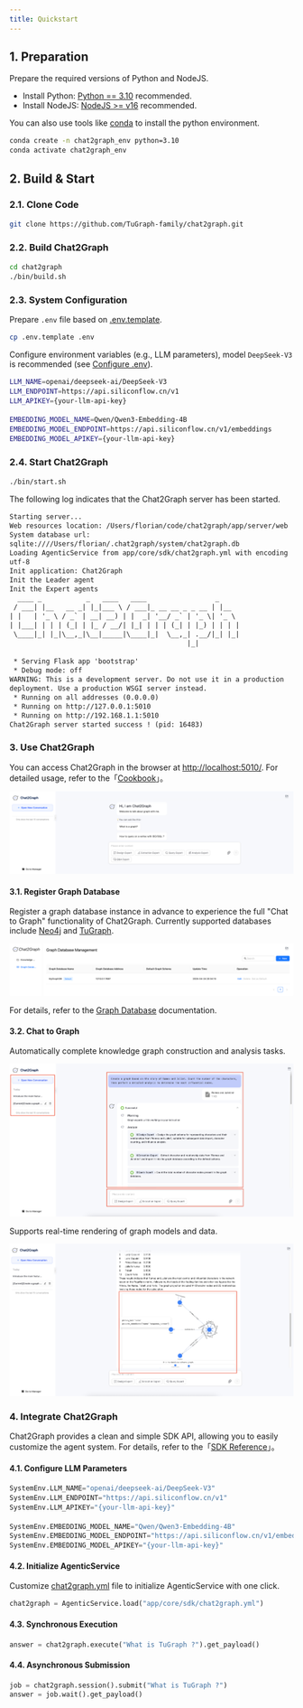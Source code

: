 ```yaml
---
title: Quickstart
---
```


## 1. Preparation

Prepare the required versions of Python and NodeJS.

* Install Python: [Python == 3.10](https://www.python.org/downloads) recommended.
* Install NodeJS: [NodeJS >= v16](https://nodejs.org/en/download) recommended.

You can also use tools like [conda](https://docs.conda.io/projects/conda/en/latest/user-guide/install/index.html) to install the python environment.

```bash
conda create -n chat2graph_env python=3.10
conda activate chat2graph_env
```

## 2. Build & Start

### 2.1. Clone Code

```bash
git clone https://github.com/TuGraph-family/chat2graph.git
```

### 2.2. Build Chat2Graph

```bash
cd chat2graph
./bin/build.sh
```

### 2.3. System Configuration

Prepare `.env` file based on [.env.template](https://github.com/TuGraph-family/chat2graph/blob/master/.env.template). 

```bash
cp .env.template .env
```

Configure environment variables (e.g., LLM parameters), model `DeepSeek-V3` is recommended (see [Configure .env](deployment/config-env.md)).

```bash
LLM_NAME=openai/deepseek-ai/DeepSeek-V3
LLM_ENDPOINT=https://api.siliconflow.cn/v1
LLM_APIKEY={your-llm-api-key}

EMBEDDING_MODEL_NAME=Qwen/Qwen3-Embedding-4B
EMBEDDING_MODEL_ENDPOINT=https://api.siliconflow.cn/v1/embeddings
EMBEDDING_MODEL_APIKEY={your-llm-api-key}
```

### 2.4. Start Chat2Graph

```bash
./bin/start.sh
```

The following log indicates that the Chat2Graph server has been started.

```text
Starting server...
Web resources location: /Users/florian/code/chat2graph/app/server/web
System database url: sqlite:////Users/florian/.chat2graph/system/chat2graph.db
Loading AgenticService from app/core/sdk/chat2graph.yml with encoding utf-8
Init application: Chat2Graph
Init the Leader agent
Init the Expert agents
  ____ _           _   ____   ____                 _     
 / ___| |__   __ _| |_|___ \ / ___|_ __ __ _ _ __ | |__  
| |   | '_ \ / _` | __| __) | |  _| '__/ _` | '_ \| '_ \ 
| |___| | | | (_| | |_ / __/| |_| | | | (_| | |_) | | | |
 \____|_| |_|\__,_|\__|_____|\____|_|  \__,_| .__/|_| |_|
                                            |_|          

 * Serving Flask app 'bootstrap'
 * Debug mode: off
WARNING: This is a development server. Do not use it in a production deployment. Use a production WSGI server instead.
 * Running on all addresses (0.0.0.0)
 * Running on http://127.0.0.1:5010
 * Running on http://192.168.1.1:5010
Chat2Graph server started success ! (pid: 16483)
```

### 3. Use Chat2Graph

You can access Chat2Graph in the browser at [http://localhost:5010/](http://localhost:5010/). For detailed usage, refer to the「[Cookbook](cookbook/overview.md)」。

![](../asset/image/chat.png)

#### 3.1. Register Graph Database

Register a graph database instance in advance to experience the full "Chat to Graph" functionality of Chat2Graph. Currently supported databases include [Neo4j](https://neo4j.com/) and [TuGraph](https://tugraph.tech/).

![](../asset/image/gdb-mng.png)

For details, refer to the [Graph Database](cookbook/graphdb.md) documentation.

#### 3.2. Chat to Graph

Automatically complete knowledge graph construction and analysis tasks.

![](../asset/image/chat-planning.png)

Supports real-time rendering of graph models and data.

![](../asset/image/chat-graph.png)

### 4. Integrate Chat2Graph

Chat2Graph provides a clean and simple SDK API, allowing you to easily customize the agent system. For details, refer to the「[SDK Reference](development/sdk-reference.md)」。

#### 4.1. Configure LLM Parameters

```python
SystemEnv.LLM_NAME="openai/deepseek-ai/DeepSeek-V3"
SystemEnv.LLM_ENDPOINT="https://api.siliconflow.cn/v1"
SystemEnv.LLM_APIKEY="{your-llm-api-key}"

SystemEnv.EMBEDDING_MODEL_NAME="Qwen/Qwen3-Embedding-4B"
SystemEnv.EMBEDDING_MODEL_ENDPOINT="https://api.siliconflow.cn/v1/embeddings"
SystemEnv.EMBEDDING_MODEL_APIKEY="{your-llm-api-key}"
```

#### 4.2. Initialize AgenticService

Customize [chat2graph.yml](https://github.com/TuGraph-family/chat2graph/blob/master/app/core/sdk/chat2graph.yml) file to initialize AgenticService with one click.

```python
chat2graph = AgenticService.load("app/core/sdk/chat2graph.yml")
```

#### 4.3. Synchronous Execution

```python
answer = chat2graph.execute("What is TuGraph ?").get_payload()
```

#### 4.4. Asynchronous Submission

```python
job = chat2graph.session().submit("What is TuGraph ?")
answer = job.wait().get_payload()
```